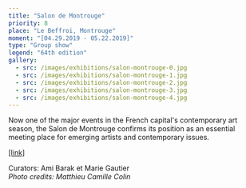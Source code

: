 ```yaml
---
title: "Salon de Montrouge"
priority: 8
place: "Le Beffroi, Montrouge"
moment: "[04.29.2019 - 05.22.2019]"
type: "Group show"
legend: "64th edition"
gallery:
  - src: /images/exhibitions/salon-montrouge-0.jpg
  - src: /images/exhibitions/salon-montrouge-1.jpg
  - src: /images/exhibitions/salon-montrouge-2.jpg
  - src: /images/exhibitions/salon-montrouge-3.jpg
  - src: /images/exhibitions/salon-montrouge-4.jpg
---
```

Now one of the major events in the French capital's contemporary art season, the Salon de Montrouge confirms its position as an essential meeting place for emerging artists and contemporary issues.

[[link]](http://www.salondemontrouge.com/actualite/55/2-la-selection-du-64e-salon-de-montrouge.htm)

Curators: Ami Barak et Marie Gautier\
_Photo credits: Matthieu Camille Colin_